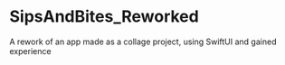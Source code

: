 # SipsAndBites_Reworked
 A rework of an app made as a collage project, using SwiftUI and gained experience 
